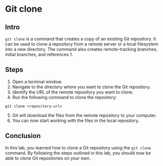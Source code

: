 # Git clone
## Intro

`git clone` is a command that creates a copy of an existing Git repository. It can be used to clone a repository from a remote server or a local filesystem into a new directory. The command also creates remote-tracking branches, initial branches, and references 1.
## Steps
1. Open a terminal window.
2. Navigate to the directory where you want to clone the Git repository.
3. Identify the URL of the remote repository you want to clone.
4. Run the following command to clone the repository:

```
git clone <repository-url>
```
5. Git will download the files from the remote repository to your computer.
6. You can now start working with the files in the local repository.

## Conclusion
In this lab, you learned how to clone a Git repository using the `git clone` command. By following the steps outlined in this lab, you should now be able to clone Git repositories on your own.





